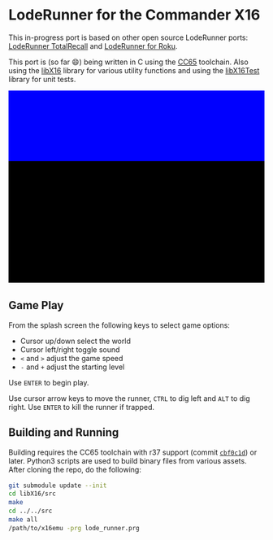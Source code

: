 # LodeRunner for the Commander X16

This in-progress port is based on other open source LodeRunner ports: [LodeRunner TotalRecall](https://github.com/SimonHung/LodeRunner_TotalRecall) and [LodeRunner for Roku](https://github.com/lvcabral/Lode-Runner-Roku).

This port is (so far :smile:) being written in C using the [CC65](https://cc65.github.io/) toolchain.  Also using the [libX16](https://github.com/CJLove/libX16) library for various utility functions and using the [libX16Test](https://github.com/CJLove/libX16Test) library for unit tests.

![](runner.gif)

## Game Play
From the splash screen the following keys to select game options:
* Cursor up/down select the world
* Cursor left/right toggle sound
* `<` and `>` adjust the game speed
* `-` and `+` adjust the starting level

Use `ENTER` to begin play.

Use cursor arrow keys to move the runner, `CTRL` to dig left and `ALT` to dig right.  Use `ENTER` to kill the runner if trapped.

## Building and Running
Building requires the CC65 toolchain with r37 support (commit [`cbf0c1d`](https://github.com/cc65/cc65/commit/cbf0c1d1dddc9d201ef3bf6ce9f3d5b54bc6e325)) or later. Python3 scripts are used to build binary files from various assets. After cloning the repo, do the following:
```bash
git submodule update --init
cd libX16/src
make
cd ../../src
make all
/path/to/x16emu -prg lode_runner.prg
```

